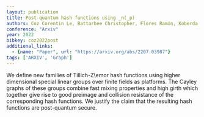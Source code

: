 ```yaml
---
layout: publication
title: Post-quantum hash functions using _n(_p)
authors: Coz Corentin Le, Battarbee Christopher, Flores Ramón, Koberda Thomas, Kahrobaei Delaram
conference: "Arxiv"
year: 2022
bibkey: coz2022post
additional_links:
  - {name: "Paper", url: "https://arxiv.org/abs/2207.03987"}
tags: ['ARXIV', 'Graph']
---
```

We define new families of Tillich-Z\emor hash functions using higher dimensional special linear groups over finite fields as platforms. The Cayley graphs of these groups combine fast mixing properties and high girth which together give rise to good preimage and collision resistance of the corresponding hash functions. We justify the claim that the resulting hash functions are post-quantum secure.
